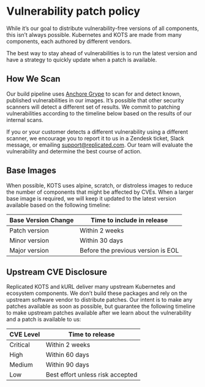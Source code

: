 # Vulnerability patch policy

While it’s our goal to distribute vulnerability-free versions of all components, this isn’t always possible.
Kubernetes and KOTS are made from many components, each authored by different vendors.

The best way to stay ahead of vulnerabilities is to run the latest version and have a strategy to quickly update when a patch is available.

## How We Scan

Our build pipeline uses [Anchore Grype](https://github.com/anchore/grype) to scan for and detect known, published vulnerabilities in our images.
It’s possible that other security scanners will detect a different set of results.
We commit to patching vulnerabilities according to the timeline below based on the results of our internal scans.

If you or your customer detects a different vulnerability using a different scanner, we encourage you to report it to us in a Zendesk ticket, Slack message, or emailing support@replicated.com.
Our team will evaluate the vulnerability and determine the best course of action.

## Base Images

When possible, KOTS uses alpine, scratch, or distroless images to reduce the number of components that might be affected by CVEs.
When a larger base image is required, we will keep it updated to the latest version available based on the following timeline:

| Base Version Change | Time to include in release |
|---------------------|----------------------------|
| Patch version | Within 2 weeks |
| Minor version | Within 30 days |
| Major version | Before the previous version is EOL |


## Upstream CVE Disclosure

Replicated KOTS and kURL deliver many upstream Kubernetes and ecosystem components.
We don’t build these packages and rely on the upstream software vendor to distribute patches.
Our intent is to make any patches available as soon as possible, but guarantee the following timeline to make upstream patches available after we learn about the vulnerability and a patch is available to us:

| CVE Level | Time to release |
|-----------|-----------------|
| Critical | Within 2 weeks |
| High | Within 60 days |
| Medium | Within 90 days |
| Low | Best effort unless risk accepted |
